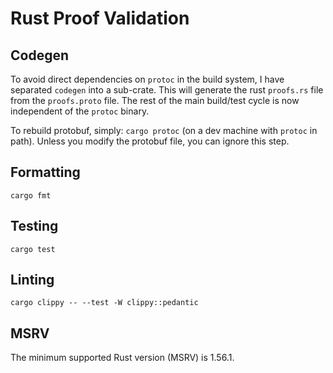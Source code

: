 # Rust Proof Validation

## Codegen

To avoid direct dependencies on `protoc` in the build system, I have separated
`codegen` into a sub-crate. This will generate the rust `proofs.rs` file from
the `proofs.proto` file. The rest of the main build/test cycle is now independent
of the `protoc` binary.

To rebuild protobuf, simply: `cargo protoc` (on a dev machine with `protoc` in path).
Unless you modify the protobuf file, you can ignore this step.

## Formatting

`cargo fmt`

## Testing

`cargo test`

## Linting

`cargo clippy -- --test -W clippy::pedantic`

## MSRV

The minimum supported Rust version (MSRV) is 1.56.1.
